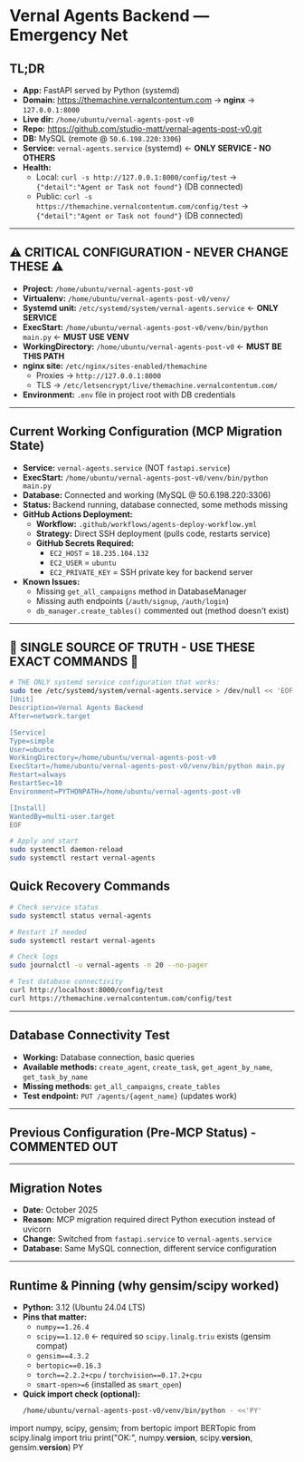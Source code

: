 # Vernal Agents Backend — Emergency Net

## TL;DR
- **App:** FastAPI served by Python (systemd)
- **Domain:** https://themachine.vernalcontentum.com → **nginx** → `127.0.0.1:8000`
- **Live dir:** `/home/ubuntu/vernal-agents-post-v0`
- **Repo:** https://github.com/studio-matt/vernal-agents-post-v0.git
- **DB:** MySQL (remote @ `50.6.198.220:3306`)
- **Service:** `vernal-agents.service` (systemd) ← **ONLY SERVICE - NO OTHERS**
- **Health:**  
  - Local:  `curl -s http://127.0.0.1:8000/config/test` → `{"detail":"Agent or Task not found"}` (DB connected)
  - Public: `curl -s https://themachine.vernalcontentum.com/config/test` → `{"detail":"Agent or Task not found"}` (DB connected)

---

## ⚠️ CRITICAL CONFIGURATION - NEVER CHANGE THESE ⚠️
- **Project:** `/home/ubuntu/vernal-agents-post-v0`
- **Virtualenv:** `/home/ubuntu/vernal-agents-post-v0/venv/`
- **Systemd unit:** `/etc/systemd/system/vernal-agents.service` ← **ONLY SERVICE**
- **ExecStart:** `/home/ubuntu/vernal-agents-post-v0/venv/bin/python main.py` ← **MUST USE VENV**
- **WorkingDirectory:** `/home/ubuntu/vernal-agents-post-v0` ← **MUST BE THIS PATH**
- **nginx site:** `/etc/nginx/sites-enabled/themachine`  
  - Proxies → `http://127.0.0.1:8000`
  - TLS → `/etc/letsencrypt/live/themachine.vernalcontentum.com/`
- **Environment:** `.env` file in project root with DB credentials

---

## Current Working Configuration (MCP Migration State)
- **Service:** `vernal-agents.service` (NOT `fastapi.service`)
- **ExecStart:** `/home/ubuntu/vernal-agents-post-v0/venv/bin/python main.py`
- **Database:** Connected and working (MySQL @ 50.6.198.220:3306)
- **Status:** Backend running, database connected, some methods missing
- **GitHub Actions Deployment:**
  - **Workflow:** `.github/workflows/agents-deploy-workflow.yml`
  - **Strategy:** Direct SSH deployment (pulls code, restarts service)
  - **GitHub Secrets Required:**
    - `EC2_HOST` = `18.235.104.132`
    - `EC2_USER` = `ubuntu`
    - `EC2_PRIVATE_KEY` = SSH private key for backend server
- **Known Issues:** 
  - Missing `get_all_campaigns` method in DatabaseManager
  - Missing auth endpoints (`/auth/signup`, `/auth/login`)
  - `db_manager.create_tables()` commented out (method doesn't exist)

---

## 🚨 SINGLE SOURCE OF TRUTH - USE THESE EXACT COMMANDS 🚨
```bash
# THE ONLY systemd service configuration that works:
sudo tee /etc/systemd/system/vernal-agents.service > /dev/null << 'EOF'
[Unit]
Description=Vernal Agents Backend
After=network.target

[Service]
Type=simple
User=ubuntu
WorkingDirectory=/home/ubuntu/vernal-agents-post-v0
ExecStart=/home/ubuntu/vernal-agents-post-v0/venv/bin/python main.py
Restart=always
RestartSec=10
Environment=PYTHONPATH=/home/ubuntu/vernal-agents-post-v0

[Install]
WantedBy=multi-user.target
EOF

# Apply and start
sudo systemctl daemon-reload
sudo systemctl restart vernal-agents
```

## Quick Recovery Commands
```bash
# Check service status
sudo systemctl status vernal-agents

# Restart if needed
sudo systemctl restart vernal-agents

# Check logs
sudo journalctl -u vernal-agents -n 20 --no-pager

# Test database connectivity
curl http://localhost:8000/config/test
curl https://themachine.vernalcontentum.com/config/test
```

---

## Database Connectivity Test
- **Working:** Database connection, basic queries
- **Available methods:** `create_agent`, `create_task`, `get_agent_by_name`, `get_task_by_name`
- **Missing methods:** `get_all_campaigns`, `create_tables`
- **Test endpoint:** `PUT /agents/{agent_name}` (updates work)

---

## Previous Configuration (Pre-MCP Status) - COMMENTED OUT
<!-- 
PRE MCP STATUS - This was the working configuration before MCP migration:

- **Service:** `fastapi.service` (systemd) - INACTIVE
- **ExecStart:** `/home/ubuntu/vernal-agents-post-v0/venv/bin/uvicorn main:app --host 0.0.0.0 --port 8000`
- **EnvironmentFile:** `/etc/fastapi/vernal.env`
- **Health:** `curl -s http://127.0.0.1:8000/health` → `{"ok":true}`
- **Status:** Stopped 3 days ago, replaced by vernal-agents.service
- **Logs:** `sudo journalctl -u fastapi.service -n 120 --no-pager`

PRE MCP STATUS END
-->

---

## Migration Notes
- **Date:** October 2025
- **Reason:** MCP migration required direct Python execution instead of uvicorn
- **Change:** Switched from `fastapi.service` to `vernal-agents.service`
- **Database:** Same MySQL connection, different service configuration

---

## Runtime & Pinning (why gensim/scipy worked)
- **Python:** 3.12 (Ubuntu 24.04 LTS)
- **Pins that matter:**  
  - `numpy==1.26.4`  
  - `scipy==1.12.0`  ← required so `scipy.linalg.triu` exists (gensim compat)  
  - `gensim==4.3.2`  
  - `bertopic==0.16.3`  
  - `torch==2.2.2+cpu` / `torchvision==0.17.2+cpu`  
  - `smart-open>=6` (installed as `smart_open`)
- **Quick import check (optional):**
  ```bash
  /home/ubuntu/vernal-agents-post-v0/venv/bin/python - <<'PY'
import numpy, scipy, gensim; from bertopic import BERTopic
from scipy.linalg import triu
print("OK:", numpy.__version__, scipy.__version__, gensim.__version__)
PY
